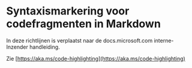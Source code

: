 # <a name="syntax-highlighting-for-code-snippets-in-markdown"></a>Syntaxismarkering voor codefragmenten in Markdown

In deze richtlijnen is verplaatst naar de docs.microsoft.com interne-Inzender handleiding.

Zie [https://aka.ms/code-highlighting](https://aka.ms/code-highlighting)
